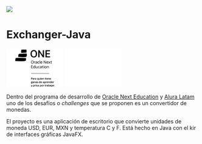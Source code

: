 ![](./assets/exchangerONE.gif)

# Exchanger-Java

<img src="./assets/one.png" width="150px" alt="Logo ONE"/>
<img src="./assets/alura.png" width="150px" alt="alura logo" />


Dentro del programa de desarrollo de [Oracle Next Education](https://www.oracle.com/mx/education/oracle-next-education/) y 
[Alura Latam](https://www.aluracursos.com/) uno de los desafíos o _challenges_ que se proponen
es un convertidor de monedas.

El proyecto es una aplicación de escritorio que convierte unidades
de moneda USD, EUR, MXN y temperatura C y F. Está hecho en Java con
el kir de interfaces gráficas JavaFX.